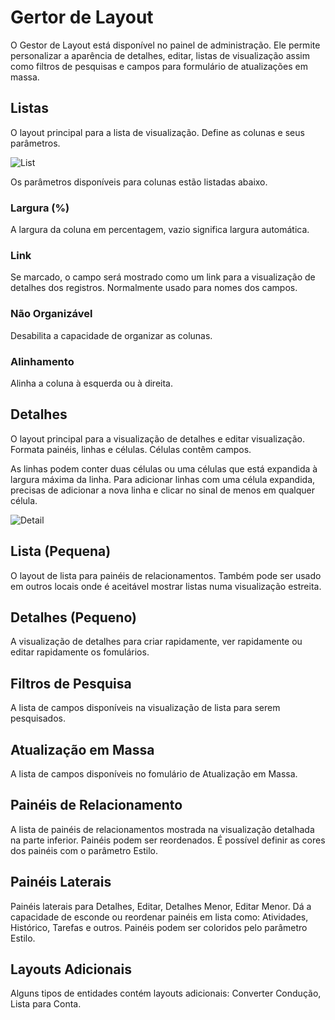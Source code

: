 # Gertor de Layout

O Gestor de Layout está disponível no painel de administração. Ele permite personalizar a aparência de detalhes, editar, listas de visualização assim como filtros de pesquisas e campos para formulário de atualizações em massa.

## Listas

O layout principal para a lista de visualização. Define as colunas e seus parâmetros.

![List](../_static/images/administration/layout-manager/list.png)

Os parâmetros disponíveis para colunas estão listadas abaixo.

### Largura (%)

A largura da coluna em percentagem, vazio significa largura automática.

### Link

Se marcado, o campo será mostrado como um link para a visualização de detalhes dos registros. Normalmente usado para nomes dos campos.

### Não Organizável

Desabilita a capacidade de organizar as colunas.

### Alinhamento

Alinha a coluna à esquerda ou à direita.

## Detalhes

O layout principal para a visualização de detalhes e editar visualização. Formata painéis, linhas e células. Células contêm campos.

As linhas podem conter duas células ou uma células que está expandida à largura máxima da linha. Para adicionar linhas com uma célula expandida, precisas de adicionar a nova linha e clicar no sinal de menos em qualquer célula.

![Detail](../_static/images/administration/layout-manager/detail.png)

## Lista (Pequena)

O layout de lista para painéis de relacionamentos. Também pode ser usado em outros locais onde é aceitável mostrar listas numa visualização estreita.

## Detalhes (Pequeno)

A visualização de detalhes para criar rapidamente, ver rapidamente ou editar rapidamente os fomulários.

## Filtros de Pesquisa

A lista de campos disponíveis na visualização de lista para serem pesquisados.

## Atualização em Massa

A lista de campos disponíveis no fomulário de Atualização em Massa.

## Painéis de Relacionamento

A lista de painéis de relacionamentos mostrada na visualização detalhada na parte inferior. Painéis podem ser reordenados. É possível definir as cores dos painéis com o parâmetro Estilo.

## Painéis Laterais

Painéis laterais para Detalhes, Editar, Detalhes Menor, Editar Menor. Dá a capacidade de esconde ou reordenar painéis em lista como: Atividades, Histórico, Tarefas e outros. Painéis podem ser coloridos pelo parâmetro Estilo.

## Layouts Adicionais

Alguns tipos de entidades contém layouts adicionais: Converter Condução, Lista para Conta.
